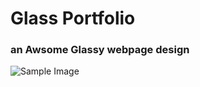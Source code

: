 # Glass Portfolio

### an Awsome Glassy webpage design

<img src="./images/Screenshot(48).ong" alt = "Sample Image" />
